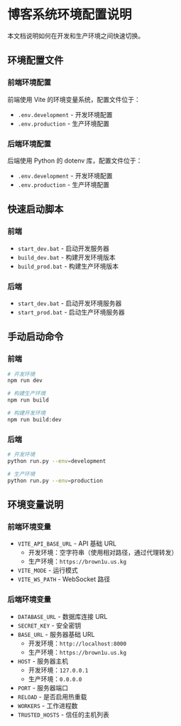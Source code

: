 # 博客系统环境配置说明

本文档说明如何在开发和生产环境之间快速切换。



## 环境配置文件

### 前端环境配置

前端使用 Vite 的环境变量系统，配置文件位于：

- `.env.development` - 开发环境配置
- `.env.production` - 生产环境配置

### 后端环境配置

后端使用 Python 的 dotenv 库，配置文件位于：

- `.env.development` - 开发环境配置
- `.env.production` - 生产环境配置

## 快速启动脚本

### 前端

- `start_dev.bat` - 启动开发服务器
- `build_dev.bat` - 构建开发环境版本
- `build_prod.bat` - 构建生产环境版本

### 后端

- `start_dev.bat` - 启动开发环境服务器
- `start_prod.bat` - 启动生产环境服务器

## 手动启动命令

### 前端

```bash
# 开发环境
npm run dev

# 构建生产环境
npm run build

# 构建开发环境
npm run build:dev
```

### 后端

```bash
# 开发环境
python run.py --env=development

# 生产环境
python run.py --env=production
```

## 环境变量说明

### 前端环境变量

- `VITE_API_BASE_URL` - API 基础 URL
  - 开发环境：空字符串（使用相对路径，通过代理转发）
  - 生产环境：`https://brown1u.us.kg`
- `VITE_MODE` - 运行模式
- `VITE_WS_PATH` - WebSocket 路径

### 后端环境变量

- `DATABASE_URL` - 数据库连接 URL
- `SECRET_KEY` - 安全密钥
- `BASE_URL` - 服务器基础 URL
  - 开发环境：`http://localhost:8000`
  - 生产环境：`https://brown1u.us.kg`
- `HOST` - 服务器主机
  - 开发环境：`127.0.0.1`
  - 生产环境：`0.0.0.0`
- `PORT` - 服务器端口
- `RELOAD` - 是否启用热重载
- `WORKERS` - 工作进程数
- `TRUSTED_HOSTS` - 信任的主机列表
